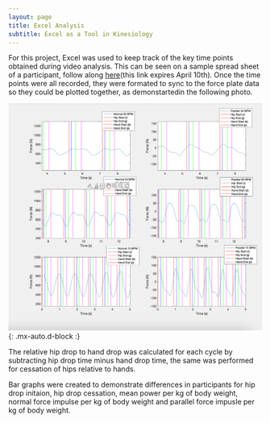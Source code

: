 ```yaml
---
layout: page
title: Excel Analysis 
subtitle: Excel as a Tool in Kinesiology
---
```


For this project, Excel was used to keep track of the key time points obtained during video analysis. This can be seen on a sample spread sheet of a participant, follow along [here](https://uofc-my.sharepoint.com/:x:/g/personal/ashley_matesic_ucalgary_ca/Ec1sPI2BVBlJshaKqP8PT_QB-jm_y-azlrx6ETv70nkPNQ?e=G5VcWx)(this link expires April 10th). Once the time points were all recorded, they were formated to sync to the force plate data so they could be plotted together, as demonstartedin the following photo. 

![Participant 2 Force Curves](https://github.com/ashley-matesic/KNES381FinalProject/blob/main/assets/img/Participant2Forcegraphs.png){: .mx-auto.d-block :}

The relative hip drop to hand drop was calculated for each cycle by subtracting hip drop time minus hand drop time, the same was performed for cessation of hips relative to hands. 

Bar graphs were created to demonstrate differences in participants for hip drop initaion, hip drop cessation, mean power per kg of body weight, normal force impulse per kg of body weight and parallel force impusle per kg of body weight. 

